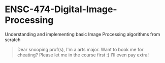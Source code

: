 # ENSC-474-Digital-Image-Processing
Understanding and implementing basic Image Processing algorithms from scratch

> Dear snooping prof(s), I'm a arts major. Want to book me for cheating? Please let me in the course first :) 
I'll even pay extra!  
